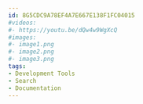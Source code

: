 ```yaml
---
id: 8G5CDC9A78EF4A7E667E138F1FC04015
#videos:
#- https://youtu.be/dQw4w9WgXcQ
#images:
#- image1.png
#- image2.png
#- image3.png
tags:
- Development Tools
- Search
- Documentation
---
```

